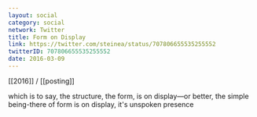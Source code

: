 ```yaml
---
layout: social
category: social
network: Twitter
title: Form on Display
link: https://twitter.com/steinea/status/707806655535255552
twitterID: 707806655535255552
date: 2016-03-09
---
```


[[2016]] / [[posting]]

which is to say, the structure, the form, is on display—or better, the simple being-there of form is on display, it's unspoken presence
